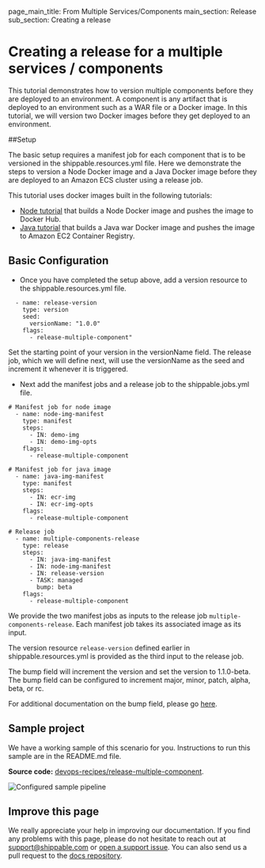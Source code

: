 page_main_title: From Multiple Services/Components
main_section: Release
sub_section: Creating a release

# Creating a release for a multiple services / components

This tutorial demonstrates how to version multiple components before they are deployed to an environment. A component is any artifact that is deployed to an environment such as a WAR file or a Docker image. In this tutorial, we will version two Docker images before they get deployed to an environment.

##Setup

The basic setup requires a manifest job for each component that is to be versioned in the shippable.resources.yml file. Here we demonstrate the steps to version a Node Docker image and a Java Docker image before they are deployed to an Amazon ECS cluster using a release job.

This tutorial uses docker images built in the following tutorials:

- [Node tutorial](https://github.com/devops-recipes/release-single-component) that builds a Node Docker image and pushes the image to Docker Hub.
- [Java tutorial](https://github.com/devops-recipes/ci-java-push-ecr) that builds a Java war Docker image and pushes the image to Amazon EC2 Container Registry.

## Basic Configuration

- Once you have completed the setup above, add a version resource to the shippable.resources.yml file.
```
  - name: release-version
    type: version
    seed:
      versionName: "1.0.0"
    flags:
      - release-multiple-component"
```
Set the starting point of your version in the versionName field. The release job, which we will define next, will use the versionName as the seed and increment it whenever it is triggered.  


- Next add the manifest jobs and a release job to the shippable.jobs.yml file.
```
# Manifest job for node image
  - name: node-img-manifest
    type: manifest
    steps:
      - IN: demo-img
      - IN: demo-img-opts
    flags:
      - release-multiple-component

# Manifest job for java image
  - name: java-img-manifest
    type: manifest
    steps:
      - IN: ecr-img
      - IN: ecr-img-opts
    flags:
      - release-multiple-component

# Release job
  - name: multiple-components-release
    type: release
    steps:
      - IN: java-img-manifest
      - IN: node-img-manifest
      - IN: release-version
      - TASK: managed
        bump: beta
    flags:
      - release-multiple-component
```

We provide the two manifest jobs as inputs to the release job `multiple-components-release`. Each manifest job takes its associated image as its input.

The version resource `release-version` defined earlier in shippable.resources.yml is provided as the third input to the release job.

The bump field will increment the version and set the version to 1.1.0-beta. The bump field can be configured to increment major, minor, patch, alpha, beta, or rc.

For additional documentation on the bump field, please go [here](http://docs.shippable.com/pipelines/jobs/release/).

## Sample project

We have a working sample of this scenario for you. Instructions to run this sample are in the README.md file.

**Source code:**  [devops-recipes/release-multiple-component](https://github.com/devops-recipes/release-multiple-component).

<img src="https://github.com/devops-recipes/release-multiple-component/raw/master/public/resources/images/pipeline-view.png" alt="Configured sample pipeline" style="vertical-align: middle;display: block;margin-left: auto;margin-right: auto;"/>

## Improve this page

We really appreciate your help in improving our documentation. If you find any problems with this page, please do not hesitate to reach out at [support@shippable.com](mailto:support@shippable.com) or [open a support issue](https://www.github.com/Shippable/support/issues). You can also send us a pull request to the [docs repository](https://www.github.com/Shippable/docs).
